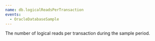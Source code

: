 ```yaml
---
name: db.logicalReadsPerTransaction
events:
  - OracleDatabaseSample
---
```


The number of logical reads per transaction during the sample period.
